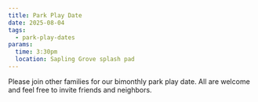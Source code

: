 ```yaml
---
title: Park Play Date
date: 2025-08-04
tags:
  - park-play-dates
params:
  time: 3:30pm
  location: Sapling Grove splash pad
---
```


Please join other families for our bimonthly park play date. All are welcome and feel free to invite friends and neighbors.
